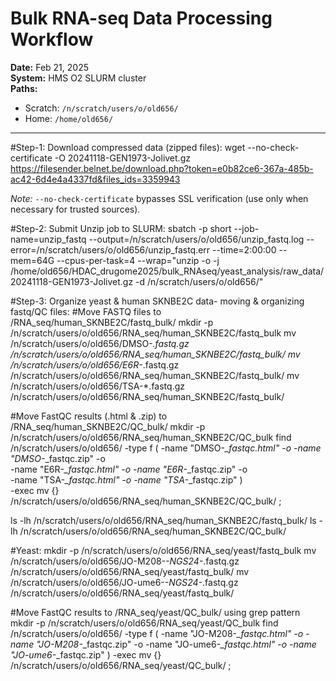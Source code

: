 # Bulk RNA-seq Data Processing Workflow

**Date:** Feb 21, 2025  
**System:** HMS O2 SLURM cluster  
**Paths:**  
- Scratch: `/n/scratch/users/o/old656/`  
- Home: `/home/old656/`

---


#Step-1: Download compressed data (zipped files):
wget --no-check-certificate -O 20241118-GEN1973-Jolivet.gz https://filesender.belnet.be/download.php?token=e0b82ce6-367a-485b-ac42-6d4e4a4337fd&files_ids=3359943 

*Note:* `--no-check-certificate` bypasses SSL verification (use only when necessary for trusted sources).

#Step-2: Submit Unzip job to SLURM:
sbatch -p short --job-name=unzip_fastq --output=/n/scratch/users/o/old656/unzip_fastq.log --error=/n/scratch/users/o/old656/unzip_fastq.err --time=2:00:00 --mem=64G --cpus-per-task=4 --wrap="unzip -o -j /home/old656/HDAC_drugome2025/bulk_RNAseq/yeast_analysis/raw_data/20241118-GEN1973-Jolivet.gz -d /n/scratch/users/o/old656/"

#Step-3: Organize yeast & human SKNBE2C data- moving & organizing fastq/QC files: 
#Move FASTQ files to /RNA_seq/human_SKNBE2C/fastq_bulk/ 
mkdir -p /n/scratch/users/o/old656/RNA_seq/human_SKNBE2C/fastq_bulk
mv /n/scratch/users/o/old656/DMSO-*.fastq.gz /n/scratch/users/o/old656/RNA_seq/human_SKNBE2C/fastq_bulk/
mv /n/scratch/users/o/old656/E6R-*.fastq.gz /n/scratch/users/o/old656/RNA_seq/human_SKNBE2C/fastq_bulk/
mv /n/scratch/users/o/old656/TSA-*.fastq.gz /n/scratch/users/o/old656/RNA_seq/human_SKNBE2C/fastq_bulk/


#Move FastQC results (.html & .zip) to /RNA_seq/human_SKNBE2C/QC_bulk/ 
mkdir -p /n/scratch/users/o/old656/RNA_seq/human_SKNBE2C/QC_bulk
find /n/scratch/users/o/old656/ -type f \( -name "DMSO-*_fastqc.html" -o -name "DMSO-*_fastqc.zip" -o \
                                       -name "E6R-*_fastqc.html" -o -name "E6R-*_fastqc.zip" -o \
                                       -name "TSA-*_fastqc.html" -o -name "TSA-*_fastqc.zip" \) \
     -exec mv {} /n/scratch/users/o/old656/RNA_seq/human_SKNBE2C/QC_bulk/ \;


ls -lh /n/scratch/users/o/old656/RNA_seq/human_SKNBE2C/fastq_bulk/
ls -lh /n/scratch/users/o/old656/RNA_seq/human_SKNBE2C/QC_bulk/ 



#Yeast:
mkdir -p /n/scratch/users/o/old656/RNA_seq/yeast/fastq_bulk
mv /n/scratch/users/o/old656/JO-M208-*-NGS24-*.fastq.gz /n/scratch/users/o/old656/RNA_seq/yeast/fastq_bulk/
mv /n/scratch/users/o/old656/JO-ume6-*-NGS24-*.fastq.gz /n/scratch/users/o/old656/RNA_seq/yeast/fastq_bulk/

#Move FastQC results to /RNA_seq/yeast/QC_bulk/ using grep pattern 
mkdir -p /n/scratch/users/o/old656/RNA_seq/yeast/QC_bulk
find /n/scratch/users/o/old656/ -type f \( -name "JO-M208-*_fastqc.html" -o -name "JO-M208-*_fastqc.zip" -o -name "JO-ume6-*_fastqc.html" -o -name "JO-ume6-*_fastqc.zip" \) -exec mv {} /n/scratch/users/o/old656/RNA_seq/yeast/QC_bulk/ \;
 


